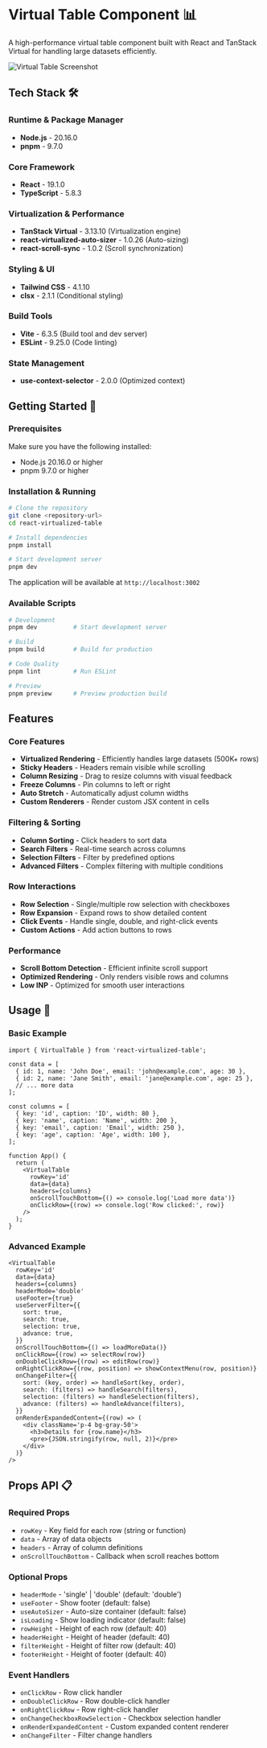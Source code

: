 # Virtual Table Component 📊

A high-performance virtual table component built with React and TanStack Virtual for handling large datasets
efficiently.

![Virtual Table Screenshot](./public/screenshot.png)

## Tech Stack 🛠️

### Runtime & Package Manager
- **Node.js** - 20.16.0
- **pnpm** - 9.7.0

### Core Framework
- **React** - 19.1.0
- **TypeScript** - 5.8.3

### Virtualization & Performance
- **TanStack Virtual** - 3.13.10 (Virtualization engine)
- **react-virtualized-auto-sizer** - 1.0.26 (Auto-sizing)
- **react-scroll-sync** - 1.0.2 (Scroll synchronization)

### Styling & UI
- **Tailwind CSS** - 4.1.10
- **clsx** - 2.1.1 (Conditional styling)

### Build Tools
- **Vite** - 6.3.5 (Build tool and dev server)
- **ESLint** - 9.25.0 (Code linting)

### State Management
- **use-context-selector** - 2.0.0 (Optimized context)

## Getting Started 🚀

### Prerequisites

Make sure you have the following installed:
- Node.js 20.16.0 or higher
- pnpm 9.7.0 or higher

### Installation & Running

```bash
# Clone the repository
git clone <repository-url>
cd react-virtualized-table

# Install dependencies
pnpm install

# Start development server
pnpm dev
```

The application will be available at `http://localhost:3002`

### Available Scripts

```bash
# Development
pnpm dev          # Start development server

# Build
pnpm build        # Build for production

# Code Quality
pnpm lint         # Run ESLint

# Preview
pnpm preview      # Preview production build
```

## Features

### Core Features

- **Virtualized Rendering** - Efficiently handles large datasets (500K+ rows)
- **Sticky Headers** - Headers remain visible while scrolling
- **Column Resizing** - Drag to resize columns with visual feedback
- **Freeze Columns** - Pin columns to left or right
- **Auto Stretch** - Automatically adjust column widths
- **Custom Renderers** - Render custom JSX content in cells

### Filtering & Sorting

- **Column Sorting** - Click headers to sort data
- **Search Filters** - Real-time search across columns
- **Selection Filters** - Filter by predefined options
- **Advanced Filters** - Complex filtering with multiple conditions

### Row Interactions

- **Row Selection** - Single/multiple row selection with checkboxes
- **Row Expansion** - Expand rows to show detailed content
- **Click Events** - Handle single, double, and right-click events
- **Custom Actions** - Add action buttons to rows

### Performance

- **Scroll Bottom Detection** - Efficient infinite scroll support
- **Optimized Rendering** - Only renders visible rows and columns
- **Low INP** - Optimized for smooth user interactions

## Usage 📖

### Basic Example

```tsx
import { VirtualTable } from 'react-virtualized-table';

const data = [
  { id: 1, name: 'John Doe', email: 'john@example.com', age: 30 },
  { id: 2, name: 'Jane Smith', email: 'jane@example.com', age: 25 },
  // ... more data
];

const columns = [
  { key: 'id', caption: 'ID', width: 80 },
  { key: 'name', caption: 'Name', width: 200 },
  { key: 'email', caption: 'Email', width: 250 },
  { key: 'age', caption: 'Age', width: 100 },
];

function App() {
  return (
    <VirtualTable
      rowKey='id'
      data={data}
      headers={columns}
      onScrollTouchBottom={() => console.log('Load more data')}
      onClickRow={(row) => console.log('Row clicked:', row)}
    />
  );
}
```

### Advanced Example

```tsx
<VirtualTable
  rowKey='id'
  data={data}
  headers={columns}
  headerMode='double'
  useFooter={true}
  useServerFilter={{
    sort: true,
    search: true,
    selection: true,
    advance: true,
  }}
  onScrollTouchBottom={() => loadMoreData()}
  onClickRow={(row) => selectRow(row)}
  onDoubleClickRow={(row) => editRow(row)}
  onRightClickRow={(row, position) => showContextMenu(row, position)}
  onChangeFilter={{
    sort: (key, order) => handleSort(key, order),
    search: (filters) => handleSearch(filters),
    selection: (filters) => handleSelection(filters),
    advance: (filters) => handleAdvance(filters),
  }}
  onRenderExpandedContent={(row) => (
    <div className='p-4 bg-gray-50'>
      <h3>Details for {row.name}</h3>
      <pre>{JSON.stringify(row, null, 2)}</pre>
    </div>
  )}
/>
```

## Props API 📋

### Required Props

- `rowKey` - Key field for each row (string or function)
- `data` - Array of data objects
- `headers` - Array of column definitions
- `onScrollTouchBottom` - Callback when scroll reaches bottom

### Optional Props

- `headerMode` - 'single' | 'double' (default: 'double')
- `useFooter` - Show footer (default: false)
- `useAutoSizer` - Auto-size container (default: false)
- `isLoading` - Show loading indicator (default: false)
- `rowHeight` - Height of each row (default: 40)
- `headerHeight` - Height of header (default: 40)
- `filterHeight` - Height of filter row (default: 40)
- `footerHeight` - Height of footer (default: 40)

### Event Handlers

- `onClickRow` - Row click handler
- `onDoubleClickRow` - Row double-click handler
- `onRightClickRow` - Row right-click handler
- `onChangeCheckboxRowSelection` - Checkbox selection handler
- `onRenderExpandedContent` - Custom expanded content renderer
- `onChangeFilter` - Filter change handlers